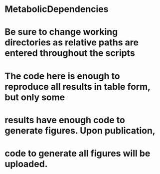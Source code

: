 # MetabolicDependencies
# Be sure to change working directories as relative paths are entered throughout the scripts
# The code here is enough to reproduce all results in table form, but only some
# results have enough code to generate figures. Upon publication, 
# code to generate all figures will be uploaded.
